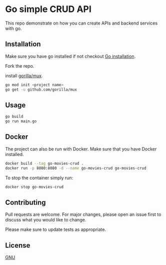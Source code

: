 # Go simple CRUD API

This repo demonstrate on how you can create APIs and backend services with go.

## Installation
Make sure you have go installed if not checkout [Go installation](https://go.dev/doc/install).

Fork the repo.

install [gorilla/mux](https://github.com/gorilla/mux).
```bash
go mod init <project name>
go get -u github.com/gorilla/mux
```

## Usage

```bash
go build
go run main.go
```

## Docker

The project can also be run with Docker. Make sure that you have Docker installed.

```bash
docker build --tag go-movies-crud .
docker run -p 8080:8080 -d --name go-movies-crud go-movies-crud
```

To stop the container simply run:
```bash
docker stop go-movies-crud
```

## Contributing

Pull requests are welcome. For major changes, please open an issue first
to discuss what you would like to change.

Please make sure to update tests as appropriate.

## License

[GNU](https://www.gnu.org/licenses/old-licenses/gpl-2.0.en.html)
